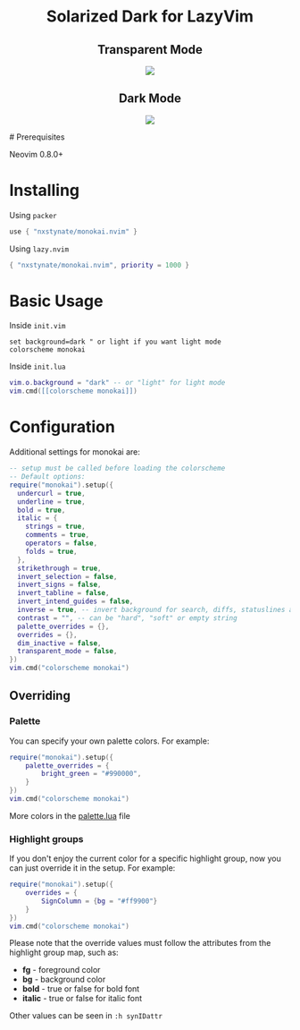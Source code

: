 <div align="center">
      <h1>Solarized Dark for LazyVim</h1>
     </div>
<div align="center">
<h2>Transparent Mode</h2>
<p align="center">
    <img src="./images/monokaiOnTransparent.png" />
</p>
<h2>Dark Mode</h2>
<p align="center">
    <img src="./images/monokaiOnDark.png" />
</p>
</div>
# Prerequisites

Neovim 0.8.0+

# Installing

Using `packer`

```lua
use { "nxstynate/monokai.nvim" }
```

Using `lazy.nvim`

```lua
{ "nxstynate/monokai.nvim", priority = 1000 }
```

# Basic Usage

Inside `init.vim`

```vim
set background=dark " or light if you want light mode
colorscheme monokai
```

Inside `init.lua`

```lua
vim.o.background = "dark" -- or "light" for light mode
vim.cmd([[colorscheme monokai]])
```

# Configuration

Additional settings for monokai are:

```lua
-- setup must be called before loading the colorscheme
-- Default options:
require("monokai").setup({
  undercurl = true,
  underline = true,
  bold = true,
  italic = {
    strings = true,
    comments = true,
    operators = false,
    folds = true,
  },
  strikethrough = true,
  invert_selection = false,
  invert_signs = false,
  invert_tabline = false,
  invert_intend_guides = false,
  inverse = true, -- invert background for search, diffs, statuslines and errors
  contrast = "", -- can be "hard", "soft" or empty string
  palette_overrides = {},
  overrides = {},
  dim_inactive = false,
  transparent_mode = false,
})
vim.cmd("colorscheme monokai")
```

## Overriding

### Palette

You can specify your own palette colors. For example:

```lua
require("monokai").setup({
    palette_overrides = {
        bright_green = "#990000",
    }
})
vim.cmd("colorscheme monokai")
```

More colors in the [palette.lua](lua/monokai/palette.lua) file

### Highlight groups

If you don't enjoy the current color for a specific highlight group, now you can just override it in the setup. For
example:

```lua
require("monokai").setup({
    overrides = {
        SignColumn = {bg = "#ff9900"}
    }
})
vim.cmd("colorscheme monokai")
```

Please note that the override values must follow the attributes from the highlight group map, such as:

- **fg** - foreground color
- **bg** - background color
- **bold** - true or false for bold font
- **italic** - true or false for italic font

Other values can be seen in `:h synIDattr`
